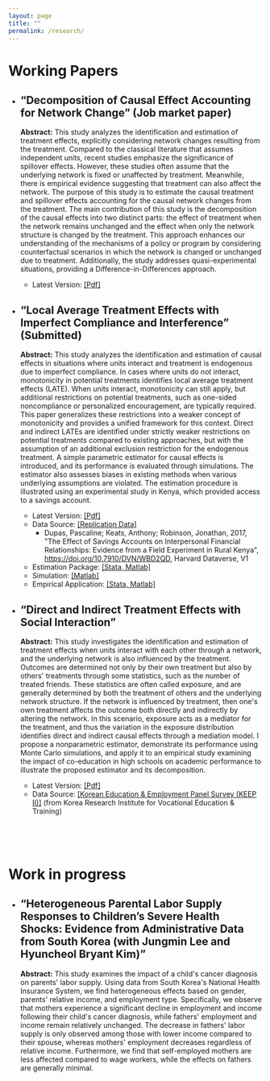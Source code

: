 ```yaml
---
layout: page
title: ""
permalink: /research/
---
```

<!--
<div style="margin-top: 50px;">
</div>
-->

Working Papers
======
* “Decomposition of Causal Effect Accounting for Network Change” (Job market paper) 
  ---
    **Abstract:** This study analyzes the identification and estimation of treatment effects, explicitly considering network changes resulting from the treatment. Compared to the classical literature that assumes independent units, recent studies emphasize the significance of spillover effects. However, these studies often assume that the underlying network is fixed or unaffected by treatment. Meanwhile, there is empirical evidence suggesting that treatment can also affect the network. The purpose of this study is to estimate the causal treatment and spillover effects accounting for the causal network changes from the treatment. The main contribution of this study is the decomposition of the causal effects into two distinct parts: the effect of treatment when the network remains unchanged and the effect when only the network structure is changed by the treatment. This approach enhances our understanding of the mechanisms of a policy or program by considering counterfactual scenarios in which the network is changed or unchanged due to treatment. Additionally, the study addresses quasi-experimental situations, providing a Difference-in-Differences approach.	

  * Latest Version: [[Pdf]](/assets/docs/JMP.pdf)

* “Local Average Treatment Effects with Imperfect Compliance and Interference” (Submitted)
  ---
    **Abstract:** This study analyzes the identification and estimation of causal effects in situations where units interact and treatment is endogenous due to imperfect compliance.	In cases where units do not interact, monotonicity in potential treatments identifies local average treatment effects (LATE). When units interact, monotonicity can still apply, but additional restrictions on potential treatments, such as one-sided noncompliance or personalized encouragement, are typically required. This paper generalizes these restrictions into a weaker concept of monotonicity and provides a unified framework for this context. Direct and indirect LATEs are identified under strictly weaker restrictions on potential treatments compared to existing approaches, but with the assumption of an additional exclusion restriction for the endogenous treatment. A simple parametric estimator for causal effects is introduced, and its performance is evaluated through simulations. The estimator also assesses biases in existing methods when various underlying assumptions are violated. The estimation procedure is illustrated using an experimental study in Kenya, which provided access to a savings account.

  * Latest Version: [[Pdf]](/assets/docs/3YP.pdf)
  * Data Source: [[Replication Data]](https://dataverse.harvard.edu/dataset.xhtml?persistentId=doi:10.7910/DVN/WBD2QD)
    * Dupas, Pascaline; Keats, Anthony; Robinson, Jonathan, 2017, "The Effect of Savings Accounts on Interpersonal Financial Relationships: Evidence from a Field Experiment in Rural Kenya", https://doi.org/10.7910/DVN/WBD2QD, Harvard Dataverse, V1
  * Estimation Package: [[Stata, Matlab]](https://github.com/SiwonRyu/LATEs_Estimation)
  * Simulation: [[Matlab]](https://github.com/SiwonRyu/LATEs_Simulation)
  * Empirical Application: [[Stata, Matlab]](https://github.com/SiwonRyu/LATEs_Empirical)

* “Direct and Indirect Treatment Effects with Social Interaction”
  ---
    **Abstract:** This study investigates the identification and estimation of treatment effects when units interact with each other through a network, and the underlying network is also influenced by the treatment. Outcomes are determined not only by their own treatment but also by others' treatments through some statistics, such as the number of treated friends. These statistics are often called exposure, and are generally determined by both the treatment of others and the underlying network structure. If the network is influenced by treatment, then one's own treatment affects the outcome both directly and indirectly by altering the network. In this scenario, exposure acts as a mediator for the treatment, and thus the variation in the exposure distribution identifies direct and indirect causal effects through a mediation model. I propose a nonparametric estimator, demonstrate its performance using Monte Carlo simulations, and apply it to an empirical study examining the impact of co-education in high schools on academic performance to illustrate the proposed estimator and its decomposition.

  * Latest Version: [[Pdf]](/assets/docs/2YP.pdf)
  * Data Source: [[Korean Education & Employment Panel Survey (KEEP II)]](https://www.krivet.re.kr/eng/eu/eg/euCAADs.jsp) (from Korea Research Institute for Vocational Education & Training)

<!--
  * Estimation Package: [Stata, Matlab, Python, Julia, R]
  * Simulation: [[Matlab]](https://github.com/SiwonRyu/3YP_Simulation)
  * Empirical Application: [Stata]
-->

<div style="margin-top: 100px;">
</div>

Work in progress
======
* “Heterogeneous Parental Labor Supply Responses to Children’s Severe Health Shocks: Evidence from Administrative Data from South Korea (with Jungmin Lee and Hyuncheol Bryant Kim)”
  ---
  **Abstract:** This study examines the impact of a child's cancer diagnosis on parents' labor supply. Using data from South Korea's National Health Insurance System, we find heterogeneous effects based on gender, parents' relative income, and employment type. Specifically, we observe that mothers experience a significant decline in employment and income following their child's cancer diagnosis, while fathers' employment and income remain relatively unchanged. The decrease in fathers' labor supply is only observed among those with lower income compared to their spouse, whereas mothers' employment decreases regardless of relative income. Furthermore, we find that self-employed mothers are less affected compared to wage workers, while the effects on fathers are generally minimal.
